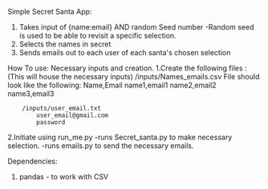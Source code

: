 Simple Secret Santa App:
1. Takes input of {name:email} AND random Seed number
    -Random seed is used to be able to revisit a specific selection.
2. Selects the names in secret
3. Sends emails out to each user of each santa's chosen selection

How To use:
Necessary inputs and creation. 
1.Create the following files : (This will house the necessary inputs)
        /inputs/Names_emails.csv
        File should look like the following:
            Name,Email
            name1,email1
            name2,email2
            name3,email3

        /inputs/user_email.txt
            user_email@gmail.com
            password
        
2.Initiate using run_me.py 
    -runs Secret_santa.py to make necessary selection.
    -runs emails.py to send the necessary emails.

Dependencies:
1. pandas - to work with CSV